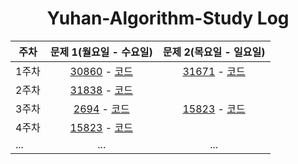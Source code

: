 <div align="center">

# Yuhan-Algorithm-Study Log

| 주차         | 문제 1(월요일 - 수요일)                                      | 문제 2(목요일 - 일요일)                                |
|--------------|:-----------------------------------------------------------------------:|:--------------------------------------------------------------:|
| 1주차        | [30860](https://www.acmicpc.net/problem/30860) - [코드](https://github.com/Yuhan-Algorithm-Study/Study-01/tree/main/acmicpc/30860) | [31671](https://www.acmicpc.net/problem/31671) - [코드](https://github.com/Yuhan-Algorithm-Study/Study-01/tree/main/acmicpc/31671) |
| 2주차        | [31838](https://www.acmicpc.net/problem/31838) - [코드](https://github.com/Yuhan-Algorithm-Study/Study-01/tree/main/acmicpc/31838) |  |
| 3주차        | [2694](https://www.acmicpc.net/problem/2694) - [코드](https://github.com/Yuhan-Algorithm-Study/Study-01/tree/main/acmicpc/2694) | [15823](https://www.acmicpc.net/problem/15823) - [코드](https://github.com/Yuhan-Algorithm-Study/Study-01/tree/main/acmicpc/15823) |
| 4주차        | [15823](https://www.acmicpc.net/problem/15823) - [코드](https://github.com/Yuhan-Algorithm-Study/Study-01/tree/main/acmicpc/15823) |  |
| ...          | ...                                                                   | ...                                                          |

</div>
